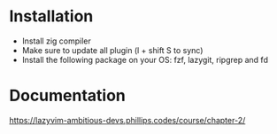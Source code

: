 # Installation
- Install zig compiler
- Make sure to update all plugin (l + shift S to sync)
- Install the following package on your OS: fzf, lazygit, ripgrep and fd
# Documentation 
https://lazyvim-ambitious-devs.phillips.codes/course/chapter-2/

